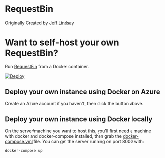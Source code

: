 # RequestBin

Originally Created by [Jeff Lindsay](http://progrium.com)

Want to self-host your own RequestBin?
=====================
Run [RequestBin](https://github.com/Runscope/requestbin) from a Docker container.

[![Deploy](http://azuredeploy.net/deploybutton.png)](https://portal.azure.com/#create/Microsoft.Template/uri/https://raw.githubusercontent.com/rdreher/requestbin/master/deployment/azuredeploy.json)

## Deploy your own instance using Docker on Azure

Create an Azure account if you haven't, then click the button above.

## Deploy your own instance using Docker locally

On the server/machine you want to host this, you'll first need a machine with
docker and docker-compose installed, then grab the [docker-compose.yml](https://github.com/rdreher/requestbin/blob/master/docker-compose.yml) file. You can
get the server running on port 8000 with:

`docker-compose up`

